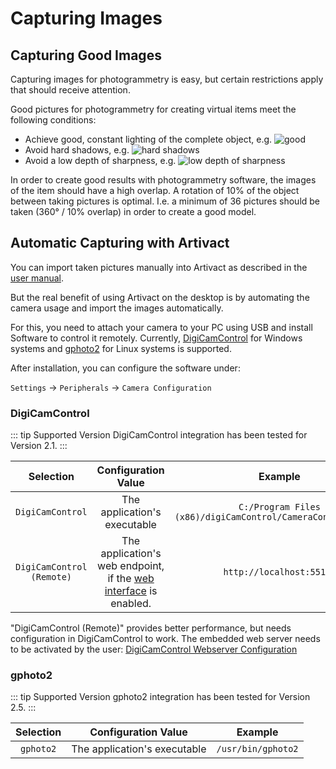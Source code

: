 # Capturing Images

## Capturing Good Images

Capturing images for photogrammetry is easy, but certain restrictions apply that should receive attention.

Good pictures for photogrammetry for creating virtual items meet the following conditions:

- Achieve good, constant lighting of the complete object, e.g. ![good](/assets/desktop/models/image-capture_good.jpg)
- Avoid hard shadows, e.g. ![hard shadows](/assets/desktop/models/image-capture_bad_shadows.jpg)
- Avoid a low depth of sharpness, e.g. ![low depth of sharpness](/assets/desktop/models/image-capture_bad_sharpness.jpg)

In order to create good results with photogrammetry software, the images of the item should have a high overlap.
A rotation of 10% of the object between taking pictures is optimal.
I.e. a minimum of 36 pictures should be taken (360° / 10% overlap) in order to create a good model.

## Automatic Capturing with Artivact

You can import taken pictures manually into Artivact as described in the [user manual](/user-manual/about).

But the real benefit of using Artivact on the desktop is by automating the camera usage and import the images
automatically.

For this, you need to attach your camera to your PC using USB and install Software to control it remotely.
Currently, [DigiCamControl](https://digicamcontrol.com/) for Windows systems and [gphoto2](http://gphoto.org/) for Linux systems is supported.

After installation, you can configure the software under:

``Settings`` -> ``Peripherals`` -> ``Camera Configuration``

### DigiCamControl

::: tip Supported Version
DigiCamControl integration has been tested for Version 2.1.
:::

| Selection | Configuration Value | Example |
| :---: | :---: | :---: |
| ``DigiCamControl`` | The application's executable | ``C:/Program Files (x86)/digiCamControl/CameraControlCmd.exe``|
| ``DigiCamControl (Remote)`` | The application's web endpoint, if the [web interface](https://digicamcontrol.com/doc/userguide/web) is enabled.  | ``http://localhost:5513/``|

"DigiCamControl (Remote)" provides better performance, but needs configuration in DigiCamControl to work.
The embedded web server needs to be activated by the user: [DigiCamControl Webserver Configuration](https://digicamcontrol.com/doc/userguide/settings#webserver)

### gphoto2

::: tip Supported Version
gphoto2 integration has been tested for Version 2.5.
:::

| Selection | Configuration Value | Example |
| :---: | :---: | :---: |
| ``gphoto2`` | The application's executable | ``/usr/bin/gphoto2``|
